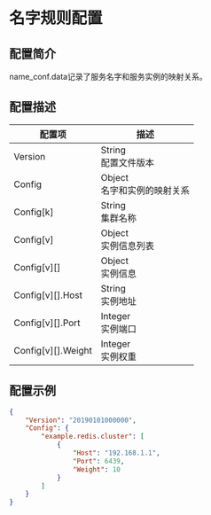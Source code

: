 # 名字规则配置

## 配置简介

name_conf.data记录了服务名字和服务实例的映射关系。

## 配置描述

| 配置项             | 描述                           |
| ------------------ | ------------------------------ |
| Version            | String<br>配置文件版本         |
| Config             | Object<br>名字和实例的映射关系 |
| Config[k]          | String<br>集群名称             |
| Config[v]          | Object<br>实例信息列表         |
| Config[v][]        | Object<br>实例信息             |
| Config[v][].Host   | String<br>实例地址             |
| Config[v][].Port   | Integer<br>实例端口            |
| Config[v][].Weight | Integer<br>实例权重            |

## 配置示例

```json
{
    "Version": "20190101000000",
    "Config": {
        "example.redis.cluster": [
            {
                "Host": "192.168.1.1",
                "Port": 6439,
                "Weight": 10
            }
        ]
    }
}
```



